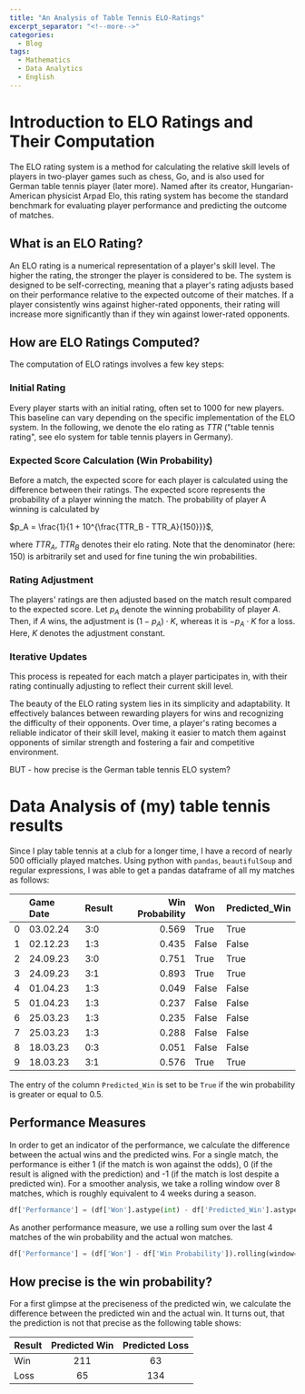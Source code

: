 ```yaml
---
title: "An Analysis of Table Tennis ELO-Ratings"
excerpt_separator: "<!--more-->"
categories:
  - Blog
tags:
  - Mathematics
  - Data Analytics
  - English
---
```


# Introduction to ELO Ratings and Their Computation
The ELO rating system is a method for calculating the relative skill levels of players in two-player games such as chess, Go, and is also used for German table tennis player (later more). Named after its creator, Hungarian-American physicist Arpad Elo, this rating system has become the standard benchmark for evaluating player performance and predicting the outcome of matches.

## What is an ELO Rating?
An ELO rating is a numerical representation of a player's skill level. The higher the rating, the stronger the player is considered to be. The system is designed to be self-correcting, meaning that a player's rating adjusts based on their performance relative to the expected outcome of their matches. If a player consistently wins against higher-rated opponents, their rating will increase more significantly than if they win against lower-rated opponents.

## How are ELO Ratings Computed?
The computation of ELO ratings involves a few key steps:

### Initial Rating
Every player starts with an initial rating, often set to 1000 for new players. This baseline can vary depending on the specific implementation of the ELO system. In the following, we denote the elo rating as $TTR$ ("table tennis rating", see elo system for table tennis players in Germany). 

### Expected Score Calculation (Win Probability)
Before a match, the expected score for each player is calculated using the difference between their ratings. The expected score represents the probability of a player winning the match. The probability of player A winning is calculated by

$p_A = \frac{1}{1 + 10^{\frac{TTR_B - TTR_A}{150}}}$,

where $TTR_A$, $TTR_B$ denotes their elo rating. Note that the denominator (here: 150) is arbitrarily set and used for fine tuning the win probabilities. 

### Rating Adjustment
The players' ratings are then adjusted based on the match result compared to the expected score. Let $p_A$ denote the winning probability of player $A$. Then, if $A$ wins, the adjustment is $(1-p_A)\cdot K$, whereas it is $-p_A\cdot K$ for a loss. Here, $K$ denotes the adjustment constant. 

### Iterative Updates
This process is repeated for each match a player participates in, with their rating continually adjusting to reflect their current skill level.

The beauty of the ELO rating system lies in its simplicity and adaptability. It effectively balances between rewarding players for wins and recognizing the difficulty of their opponents. Over time, a player's rating becomes a reliable indicator of their skill level, making it easier to match them against opponents of similar strength and fostering a fair and competitive environment.

BUT - how precise is the German table tennis ELO system? 

# Data Analysis of (my) table tennis results
Since I play table tennis at a club for a longer time, I have a record of nearly 500 officially played matches. Using python with `pandas`, `beautifulSoup` and regular expressions, I was able to get a pandas dataframe of all my matches as follows:

|    | Game Date   | Result   |   Win Probability | Won   | Predicted_Win   |
|---:|:------------|:---------|------------------:|:------|:----------------|
|  0 | 03.02.24    | 3:0      |             0.569 | True  | True            |
|  1 | 02.12.23    | 1:3      |             0.435 | False | False           |
|  2 | 24.09.23    | 3:0      |             0.751 | True  | True            |
|  3 | 24.09.23    | 3:1      |             0.893 | True  | True            |
|  4 | 01.04.23    | 1:3      |             0.049 | False | False           |
|  5 | 01.04.23    | 1:3      |             0.237 | False | False           |
|  6 | 25.03.23    | 1:3      |             0.235 | False | False           |
|  7 | 25.03.23    | 1:3      |             0.288 | False | False           |
|  8 | 18.03.23    | 0:3      |             0.051 | False | False           |
|  9 | 18.03.23    | 3:1      |             0.576 | True  | True            |

The entry of the column `Predicted_Win` is set to be `True` if the win probability is greater or equal to 0.5. 

## Performance Measures
In order to get an indicator of the performance, we calculate the difference between the actual wins and the predicted wins. For a single match, the performance is either 1 (if the match is won against the odds), 0 (if the result is aligned with the prediction) and -1 (if the match is lost despite a predicted win). For a smoother analysis, we take a rolling window over 8 matches, which is roughly equivalent to 4 weeks during a season. 

```python
df['Performance'] = (df['Won'].astype(int) - df['Predicted_Win'].astype(int)).rolling(window=8).mean() 
```


As another performance measure, we use a rolling sum over the last 4 matches of the win probability and the actual won matches. 

```python
df['Performance'] = (df['Won'] - df['Win Probability']).rolling(window=8).mean() 
```

## How precise is the win probability?
For a first glimpse at the preciseness of the predicted win, we calculate the difference between the predicted win and the actual win. It turns out, that the prediction is not that precise as the following table shows:

| Result      | Predicted Win | Predicted Loss  |
|:------------|:---------:    |:---------------:|
| Win         | 211           | 63              |
| Loss        |65            | 134              |

